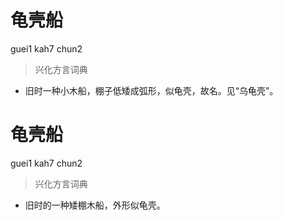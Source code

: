 # 龟壳船
guei1 kah7 chun2
> 兴化方言词典
- 旧时一种小木船，棚子低矮成弧形，似龟壳，故名。见“乌龟壳”。

# 龟壳船
guei1 kah7 chun2
> 兴化方言词典
- 旧时的一种矮棚木船，外形似龟壳。
